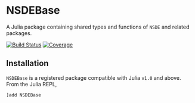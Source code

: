 # NSDEBase

A Julia package containing shared types and functions of `NSDE` and related packages.

[![Build Status](https://github.com/antonuccig/NSDEBase.jl/workflows/CI/badge.svg)](https://github.com/antonuccig/NSDEBase.jl/actions)
[![Coverage](https://codecov.io/gh/antonuccig/NSDEBase.jl/branch/master/graph/badge.svg)](https://codecov.io/gh/antonuccig/NSDEBase.jl)

## Installation

`NSDEBase` is a registered package compatible with Julia `v1.0` and above. From the Julia REPL,
```julia
]add NSDEBase
```
